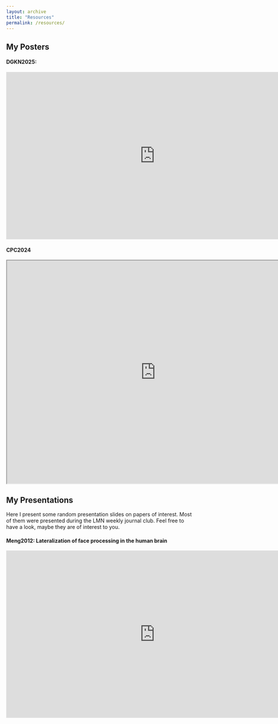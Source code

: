 ```yaml
---
layout: archive
title: "Resources"
permalink: /resources/
---
```


## My Posters

#### DGKN2025: 
<iframe src="https://drive.google.com/file/d/14RYCbqGcMlOVzwk3cq7twKYjZYlS37Fi/view?usp=sharing"
        width="800px"
        height="450px"
        frameborder="0">
</iframe>

#### CPC2024
<iframe src="https://github.com/juliaelina/elina-stocker/blob/master/files/CPC24_poster.pdf" width="800px" height="600px"></iframe>


## My Presentations

Here I present some random presentation slides on papers of interest. Most of them were presented during the LMN weekly journal club. Feel free to have a look, maybe they are of interest to you. 

#### Meng2012: Lateralization of face processing in the human brain
<iframe src="https://1drv.ms/p/c/8eb76d99c98fd0b4/IQMSG21iInoXQr3x7i2U5jrYAcl70NYfF3FE2CY9qSC81FA?em=2&amp;wdAr=1.7777777777777777"
        width="800px"
        height="450px"
        frameborder="0">
</iframe>
